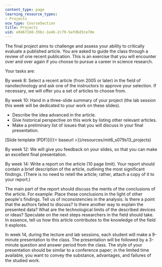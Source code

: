 ```yaml
---
content_type: page
learning_resource_types:
- Projects
ocw_type: CourseSection
title: Projects
uid: e8467160-35bc-1e4b-2c79-5afd6d3ce70e
---
```


The final project aims to challenge and assess your ability to critically evaluate a published article. You are asked to guide the class through a review of one recent publication. This is an exercise that you will encounter over and over again if you choose to pursue a career in science research.

Your tasks are:

By week 8: Select a recent article (from 2005 or later) in the field of nanotechnology and ask one of the instructors to approve your selection. If necessary, we will offer you a set of articles to choose from.

By week 10: Hand in a three-slide summary of your project (the lab session this week will be dedicated to your work on these slides).

*   Describe the idea advanced in the article.
*   Give historical perspective on this work by listing other relevant articles.
*   Make a preliminary list of issues that you will discuss in your final presentation.

[Slide template (PDF)]({{< baseurl >}}/resources/mit6_s079s13_projects)

By week 12: We will give you feedback on your slides, so that you can make an excellent final presentation.

By week 14: Write a report on the article (10 page limit). Your report should contain a brief description of the article, outlining the most significant findings. (There is no need to retell the article; rather, attach a copy of it to your report.)

The main part of the report should discuss the merits of the conclusions of the article. For example: Place these conclusions in the light of other people's findings. Tell us of inconsistencies in the analysis. Is there a point that the authors failed to discuss? Is there another way to explain the presented data? What are the technological limits of the described devices or ideas? Speculate on the next steps researchers in the field should take. In essence, tell us how this article contributes to the knowledge of the field it explores.

In week 14, during the lecture and lab sessions, each student will make a 9-minute presentation to the class. The presentation will be followed by a 3-minute question and answer period from the class. The style of your presentation should be similar to a conference paper; in the limited time available, you want to convey the substance, advantages, and failures of the studied work.